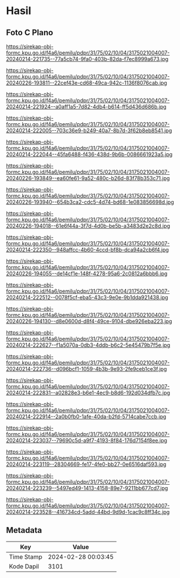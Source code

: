 # Hasil

## Foto C Plano

https://sirekap-obj-formc.kpu.go.id/f4a6/pemilu/pdpr/31/75/02/10/04/3175021004007-20240214-221735--77a5cb74-9fa0-403b-82da-f7ec8999a673.jpg

https://sirekap-obj-formc.kpu.go.id/f4a6/pemilu/pdpr/31/75/02/10/04/3175021004007-20240226-193811--22cef43e-cd68-49ca-942c-1136f8076cab.jpg

https://sirekap-obj-formc.kpu.go.id/f4a6/pemilu/pdpr/31/75/02/10/04/3175021004007-20240214-221924--a0aff1a5-7d82-4db4-b614-ff5d436d686b.jpg

https://sirekap-obj-formc.kpu.go.id/f4a6/pemilu/pdpr/31/75/02/10/04/3175021004007-20240214-222005--703c36e9-b249-40a7-8b7d-3f62b8eb8541.jpg

https://sirekap-obj-formc.kpu.go.id/f4a6/pemilu/pdpr/31/75/02/10/04/3175021004007-20240214-222044--45fa6488-f436-438d-9b6b-0086661923a5.jpg

https://sirekap-obj-formc.kpu.go.id/f4a6/pemilu/pdpr/31/75/02/10/04/3175021004007-20240226-193849--ea60fe61-9a52-480c-b26d-83f78b353c71.jpg

https://sirekap-obj-formc.kpu.go.id/f4a6/pemilu/pdpr/31/75/02/10/04/3175021004007-20240226-193940--654b3ca2-cdc5-4d74-bd68-1e083856698d.jpg

https://sirekap-obj-formc.kpu.go.id/f4a6/pemilu/pdpr/31/75/02/10/04/3175021004007-20240226-194018--61e6f44a-3f7d-4d0b-be5b-a3483d2e2c8d.jpg

https://sirekap-obj-formc.kpu.go.id/f4a6/pemilu/pdpr/31/75/02/10/04/3175021004007-20240214-222350--948affcc-4b60-4ccd-bf8b-dca94a2cb6f4.jpg

https://sirekap-obj-formc.kpu.go.id/f4a6/pemilu/pdpr/31/75/02/10/04/3175021004007-20240226-194055--de14cf1e-148f-4278-95a6-2c0812a6bbb6.jpg

https://sirekap-obj-formc.kpu.go.id/f4a6/pemilu/pdpr/31/75/02/10/04/3175021004007-20240214-222512--0078f5cf-eba5-43c3-9e0e-9b1dda921438.jpg

https://sirekap-obj-formc.kpu.go.id/f4a6/pemilu/pdpr/31/75/02/10/04/3175021004007-20240226-194130--d8e0600d-d8f4-49ce-9104-dbe926eba223.jpg

https://sirekap-obj-formc.kpu.go.id/f4a6/pemilu/pdpr/31/75/02/10/04/3175021004007-20240214-222627--f1a5070a-0db3-4ddb-b6c2-5e45479b7f5e.jpg

https://sirekap-obj-formc.kpu.go.id/f4a6/pemilu/pdpr/31/75/02/10/04/3175021004007-20240214-222736--d096bcf1-1059-4b3b-9e93-2fe9ceb1ce3f.jpg

https://sirekap-obj-formc.kpu.go.id/f4a6/pemilu/pdpr/31/75/02/10/04/3175021004007-20240214-222831--a02828e3-b6e1-4ec9-b8d6-192d034dfb7c.jpg

https://sirekap-obj-formc.kpu.go.id/f4a6/pemilu/pdpr/31/75/02/10/04/3175021004007-20240214-222914--2a0b0fb0-1afe-40da-b2fd-5714cabe7ccb.jpg

https://sirekap-obj-formc.kpu.go.id/f4a6/pemilu/pdpr/31/75/02/10/04/3175021004007-20240214-223037--79690c5d-a9f7-4193-8f84-176d7154f8ee.jpg

https://sirekap-obj-formc.kpu.go.id/f4a6/pemilu/pdpr/31/75/02/10/04/3175021004007-20240214-223119--28304669-fe17-4fe0-bb27-0e6516daf593.jpg

https://sirekap-obj-formc.kpu.go.id/f4a6/pemilu/pdpr/31/75/02/10/04/3175021004007-20240214-223239--5497ed49-1413-4158-89e7-9211bb677cd7.jpg

https://sirekap-obj-formc.kpu.go.id/f4a6/pemilu/pdpr/31/75/02/10/04/3175021004007-20240214-223528--416734cd-5add-44bd-9d9d-1cac9c8ff34c.jpg


## Metadata

| Key        | Value               |
| ---------- | ------------------- |
| Time Stamp | 2024-02-28 00:03:45 |
| Kode Dapil | 3101                |




